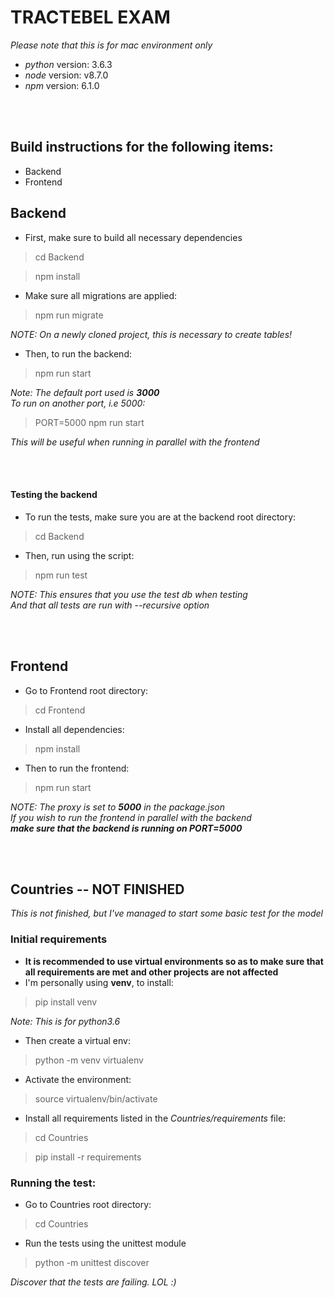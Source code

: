 
# TRACTEBEL EXAM
*Please note that this is for mac environment only*
* _python_ version: 3.6.3
* _node_ version: v8.7.0
* _npm_ version: 6.1.0

<br>
<br>

## Build instructions for the following items:
* Backend
* Frontend

## Backend
* First, make sure to build all necessary dependencies
> cd Backend

> npm install

* Make sure all migrations are applied:
> npm run migrate

_NOTE: On a newly cloned project, this is necessary to create tables!_

* Then, to run the backend:
> npm run start

_Note: The default port used is **3000** <br>
To run on another port, i.e 5000:_
> PORT=5000 npm run start

_This will be useful when running in parallel with the frontend_

<br>
<br>

#### Testing the backend
* To run the tests, make sure you are at the backend root directory:
> cd Backend

* Then, run using the script:
> npm run test

_NOTE: This ensures that you use the test db when testing<br>
And that all tests are run with --recursive option_

<br>
<br>

## Frontend
* Go to Frontend root directory:
> cd Frontend

* Install all dependencies:
> npm install

* Then to run the frontend:
> npm run start

_NOTE: The proxy is set to **5000** in the package.json <br>
If you wish to run the frontend in parallel with the backend <br>
**make sure that the backend is running on PORT=5000**_

<br>
<br>

## Countries -- NOT FINISHED
_This is not finished, but I've managed to start some basic test for the model_

### Initial requirements
* **It is recommended to use virtual environments so as to make sure that all requirements are met and other projects are not affected**
* I'm personally using **venv**, to install:
> pip install venv

_Note: This is for python3.6_

* Then create a virtual env:
> python -m venv virtualenv

* Activate the environment:
> source virtualenv/bin/activate

* Install all requirements listed in the *Countries/requirements* file:
> cd Countries

> pip install -r requirements

### Running the test:
* Go to Countries root directory:
> cd Countries
* Run the tests using the unittest module
> python -m unittest discover

_Discover that the tests are failing. LOL :)_



